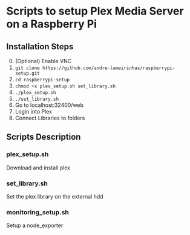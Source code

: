 # Scripts to setup Plex Media Server on a Raspberry Pi

## Installation Steps

0. (Optional) Enable VNC
1. `git clone https://github.com/andre-lameirinhas/raspberrypi-setup.git`
2. `cd raspberrypi-setup`
3. `chmod +x plex_setup.sh set_library.sh`
4. `./plex_setup.sh`
5. `./set_library.sh`
6. Go to localhost:32400/web
7. Login into Plex
8. Connect Libraries to folders

## Scripts Description

### plex_setup.sh
Download and install plex

### set_library.sh
Set the plex library on the external hdd

### monitoring_setup.sh
Setup a node_exporter
